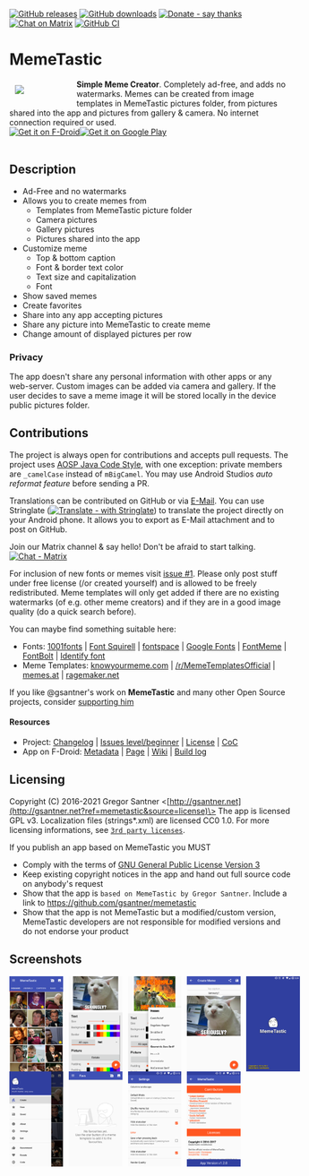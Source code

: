 [![GitHub releases](https://img.shields.io/github/tag/gsantner/memetastic.svg)](https://github.com/gsantner/memetastic/releases)
[![GitHub downloads](https://img.shields.io/github/downloads/gsantner/memetastic/total.svg?logo=github&logoColor=lime)](https://github.com/gsantner/memetastic/releases)
[![Donate - say thanks](https://img.shields.io/badge/donate-say%20thanks-red.svg)](https://gsantner.net/page/supportme.html?project=memetastic&source=readme)
[![Chat on Matrix](https://img.shields.io/badge/chat-matrix-blue.svg)](https://matrix.to/#/#memetastic:matrix.org)
[![GitHub CI](https://github.com/gsantner/memetastic/workflows/CI/badge.svg)](https://github.com/gsantner/memetastic/actions)

# MemeTastic
<img src="/app/src/main/ic_launcher-web.png" align="left" width="100" hspace="10" vspace="10">
<b>Simple Meme Creator</b>. Completely ad-free, and adds no watermarks.
Memes can be created from image templates in MemeTastic pictures folder,
from pictures shared into the app and pictures from gallery & camera.
No internet connection required or used.

<div style="display:flex;" >
<a href="https://f-droid.org/repository/browse/?fdid=io.github.gsantner.memetastic">
    <img src="https://f-droid.org/badge/get-it-on.png" alt="Get it on F-Droid" height="80">
</a>
<a href="https://play.google.com/store/apps/details?id=io.github.gsantner.memetastic">
    <img alt="Get it on Google Play" height="80" src="https://play.google.com/intl/en_us/badges/images/generic/en_badge_web_generic.png" />
</a>
</div></br>


## Description
* Ad-Free and no watermarks
* Allows you to create memes from
  * Templates from MemeTastic picture folder
  * Camera pictures
  * Gallery pictures
  * Pictures shared into the app
* Customize meme
  * Top & bottom caption
  * Font & border text color
  * Text size and capitalization
  * Font
* Show saved memes
* Create favorites
* Share into any app accepting pictures
* Share any picture into MemeTastic to create meme
* Change amount of displayed pictures per row

### Privacy<a name="privacy"></a>
The app doesn't share any personal information with other apps or any web-server.
Custom images can be added via camera and gallery. If the user decides to save a meme image it will be stored locally in the device public pictures folder.

## Contributions
The project is always open for contributions and accepts pull requests.
The project uses [AOSP Java Code Style](https://source.android.com/source/code-style#follow-field-naming-conventions), with one exception: private members are `_camelCase` instead of `mBigCamel`. You may use Android Studios _auto reformat feature_ before sending a PR.

Translations can be contributed on GitHub or via [E-Mail](http://gsantner.net/#contact). You can use Stringlate ([![Translate - with Stringlate](https://img.shields.io/badge/stringlate-translate-green.svg)](https://lonamiwebs.github.io/stringlate/translate?git=https%3A%2F%2Fgithub.com%2Fgsantner%2Fmemetastic.git&name=MemeTastic&web=https%3A%2F%2Fgithub.com%2Fgsantner%2Fmemetastic)) to translate the project directly on your Android phone. It allows you to export as E-Mail attachment and to post on GitHub.

Join our Matrix channel & say hello! Don't be afraid to start talking. [![Chat - Matrix](https://img.shields.io/badge/chat-on%20matrix-blue.svg)](https://matrix.to/#/#memetastic:matrix.org)  

For inclusion of new fonts or memes visit [issue #1](https://github.com/gsantner/memetastic/issues/1).
Please only post stuff under free license (/or created yourself) and is allowed to be freely redistributed.
Meme templates will only get added if there are no existing watermarks (of e.g. other meme creators)
and if they are in a good image quality (do a quick search before).

You can maybe find something suitable here:
* Fonts: [1001fonts](http://www.1001fonts.com) | [Font Squirell](https://www.fontsquirrel.com/fonts/list/find_fonts?filter%5Blicense%5D%5B0%5D=app&filter%5Blicense%5D%5B1%5D=open&sort=hot) | [fontspace](http://www.fontspace.com/) | [Google Fonts](https://fonts.google.com) | [FontMeme](https://fontmeme.com/) | [FontBolt](https://fontbolt.com/) | [Identify font](https://www.fontsquirrel.com/matcherator)
* Meme Templates: [knowyourmeme.com](http://knowyourmeme.com) | [/r/MemeTemplatesOfficial](https://www.reddit.com/r/MemeTemplatesOfficial)  | [memes.at](http://www.memes.at/) | [ragemaker.net](https://ragemaker.net/images)


If you like @gsantner's work on <b>MemeTastic</b> and many other Open Source projects, consider [supporting him](https://gsantner.net/page/supportme.html?project=memetastic&source=gh_readme)


#### Resources
* Project: [Changelog](/CHANGELOG.md) | [Issues level/beginner](https://github.com/gsantner/memetastic/issues?q=is%3Aissue+is%3Aopen+label%3Alevel%2Fbeginner) | [License](/LICENSE.txt) | [CoC](/CODE_OF_CONDUCT.md)
* App on F-Droid: [Metadata](https://gitlab.com/fdroid/fdroiddata/blob/master/metadata/io.github.gsantner.memetastic.txt) | [Page](https://f-droid.org/packages/io.github.gsantner.memetastic/) | [Wiki](https://f-droid.org/wiki/page/io.github.gsantner.memetastic) | [Build log](https://f-droid.org/wiki/page/io.github.gsantner.memetastic/lastbuild)

## Licensing
Copyright (C) 2016-2021 Gregor Santner \<[http://gsantner.net](http://gsantner.net?ref=memetastic&source=license)\>
The app is licensed GPL v3. Localization files (strings\*.xml) are licensed CC0 1.0.
For more licensing informations, see [`3rd party licenses`](/app/src/main/res/raw/licenses_3rd_party.md).

If you publish an app based on MemeTastic you MUST
* Comply with the terms of [GNU General Public License Version 3](https://www.gnu.org/licenses/gpl-3.0.html)
* Keep existing copyright notices in the app and hand out full source code on anybody's request
* Show that the app is `based on MemeTastic by Gregor Santner`. Include a link to https://github.com/gsantner/memetastic
* Show that the app is not MemeTastic but a modified/custom version, MemeTastic developers are not responsible for modified versions and do not endorse your product


## Screenshots
<div style="display:flex;" >
	<img src="https://raw.githubusercontent.com/gsantner/memetastic-metadata-latest/master/en-US/phoneScreenshots/01.png" width="19%" >
	<img src="https://raw.githubusercontent.com/gsantner/memetastic-metadata-latest/master/en-US/phoneScreenshots/02.png" width="19%" style="margin-left:10px;" >
	<img src="https://raw.githubusercontent.com/gsantner/memetastic-metadata-latest/master/en-US/phoneScreenshots/03.png" width="19%" style="margin-left:10px;" >
	<img src="https://raw.githubusercontent.com/gsantner/memetastic-metadata-latest/master/en-US/phoneScreenshots/04.png" width="19%" style="margin-left:10px;" >
	<img src="https://raw.githubusercontent.com/gsantner/memetastic-metadata-latest/master/en-US/phoneScreenshots/05.png" width="19%" style="margin-left:10px;" >
</div>

<div style="display:flex;" >
	<img src="https://raw.githubusercontent.com/gsantner/memetastic-metadata-latest/master/en-US/phoneScreenshots/06.png" width="19%" >
	<img src="https://raw.githubusercontent.com/gsantner/memetastic-metadata-latest/master/en-US/phoneScreenshots/07.png" width="19%" style="margin-left:10px;" >
	<img src="https://raw.githubusercontent.com/gsantner/memetastic-metadata-latest/master/en-US/phoneScreenshots/08.png" width="19%" style="margin-left:10px;" >
	<img src="https://raw.githubusercontent.com/gsantner/memetastic-metadata-latest/master/en-US/phoneScreenshots/09.png" width="19%" style="margin-left:10px;" >
</div>

